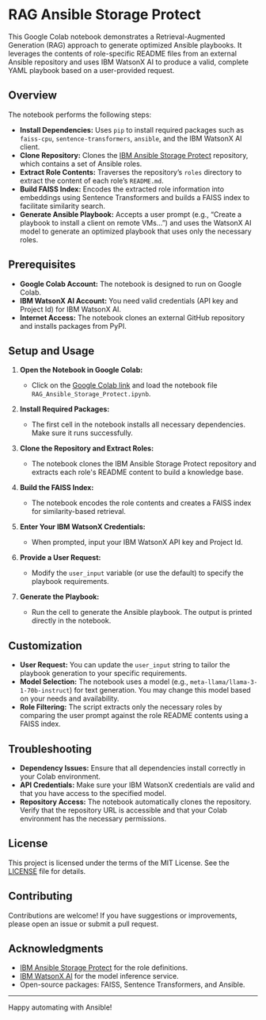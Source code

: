 # RAG Ansible Storage Protect

This Google Colab notebook demonstrates a Retrieval-Augmented Generation (RAG) approach to generate optimized Ansible playbooks. It leverages the contents of role-specific README files from an external Ansible repository and uses IBM WatsonX AI to produce a valid, complete YAML playbook based on a user-provided request.

## Overview

The notebook performs the following steps:
- **Install Dependencies:** Uses `pip` to install required packages such as `faiss-cpu`, `sentence-transformers`, `ansible`, and the IBM WatsonX AI client.
- **Clone Repository:** Clones the [IBM Ansible Storage Protect](https://github.com/IBM/ansible-storage-protect) repository, which contains a set of Ansible roles.
- **Extract Role Contents:** Traverses the repository’s `roles` directory to extract the content of each role’s `README.md`.
- **Build FAISS Index:** Encodes the extracted role information into embeddings using Sentence Transformers and builds a FAISS index to facilitate similarity search.
- **Generate Ansible Playbook:** Accepts a user prompt (e.g., “Create a playbook to install a client on remote VMs…”) and uses the WatsonX AI model to generate an optimized playbook that uses only the necessary roles.

## Prerequisites

- **Google Colab Account:** The notebook is designed to run on Google Colab.
- **IBM WatsonX AI Account:** You need valid credentials (API key and Project Id) for IBM WatsonX AI.
- **Internet Access:** The notebook clones an external GitHub repository and installs packages from PyPI.

## Setup and Usage

1. **Open the Notebook in Google Colab:**
   - Click on the [Google Colab link](https://colab.research.google.com/) and load the notebook file `RAG_Ansible_Storage_Protect.ipynb`.

2. **Install Required Packages:**
   - The first cell in the notebook installs all necessary dependencies. Make sure it runs successfully.

3. **Clone the Repository and Extract Roles:**
   - The notebook clones the IBM Ansible Storage Protect repository and extracts each role's README content to build a knowledge base.

4. **Build the FAISS Index:**
   - The notebook encodes the role contents and creates a FAISS index for similarity-based retrieval.

5. **Enter Your IBM WatsonX Credentials:**
   - When prompted, input your IBM WatsonX API key and Project Id.

6. **Provide a User Request:**
   - Modify the `user_input` variable (or use the default) to specify the playbook requirements.

7. **Generate the Playbook:**
   - Run the cell to generate the Ansible playbook. The output is printed directly in the notebook.

## Customization

- **User Request:** You can update the `user_input` string to tailor the playbook generation to your specific requirements.
- **Model Selection:** The notebook uses a model (e.g., `meta-llama/llama-3-1-70b-instruct`) for text generation. You may change this model based on your needs and availability.
- **Role Filtering:** The script extracts only the necessary roles by comparing the user prompt against the role README contents using a FAISS index.

## Troubleshooting

- **Dependency Issues:** Ensure that all dependencies install correctly in your Colab environment.
- **API Credentials:** Make sure your IBM WatsonX credentials are valid and that you have access to the specified model.
- **Repository Access:** The notebook automatically clones the repository. Verify that the repository URL is accessible and that your Colab environment has the necessary permissions.

## License

This project is licensed under the terms of the MIT License. See the [LICENSE](LICENSE) file for details.

## Contributing

Contributions are welcome! If you have suggestions or improvements, please open an issue or submit a pull request.

## Acknowledgments

- [IBM Ansible Storage Protect](https://github.com/IBM/ansible-storage-protect) for the role definitions.
- [IBM WatsonX AI](https://www.ibm.com/cloud/watsonx) for the model inference service.
- Open-source packages: FAISS, Sentence Transformers, and Ansible.

---

Happy automating with Ansible!
